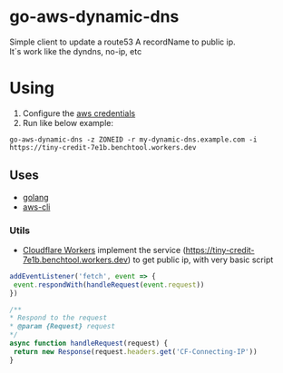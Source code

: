 # go-aws-dynamic-dns
Simple client to update a route53 A recordName to public ip.  
It´s work like the dyndns, no-ip, etc

# Using
 1. Configure the [aws credentials](https://docs.aws.amazon.com/sdk-for-go/v1/developer-guide/configuring-sdk.html#creating-the-credentials-file)
 2. Run like below example:
```
go-aws-dynamic-dns -z ZONEID -r my-dynamic-dns.example.com -i https://tiny-credit-7e1b.benchtool.workers.dev
```

## Uses
 * [golang](https://golang.org/doc/install)
 * [aws-cli](https://aws.amazon.com/sdk-for-go/)

### Utils
 * [Cloudflare Workers](https://workers.cloudflare.com/) implement the service (https://tiny-credit-7e1b.benchtool.workers.dev) to get public ip, with very basic script
 ```javascript
 addEventListener('fetch', event => {
  event.respondWith(handleRequest(event.request))
})

/**
 * Respond to the request
 * @param {Request} request
 */
async function handleRequest(request) {
  return new Response(request.headers.get('CF-Connecting-IP'))
}
 ```